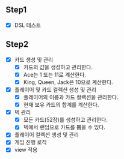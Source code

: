 ## Step1
- [x] DSL 테스트

## Step2
- [x] 카드 생성 및 관리
  - [x] 카드의 값을 생성하고 관리한다.
  - [x] Ace는 1 또는 11로 계산한다.
  - [x] King, Queen, Jack은 10으로 계산한다.
- [x] 플레이어 및 카드 컬렉션 생성 및 관리
  - [x] 플레이어의 이름과 카드 컬렉션을 관리한다.
  - [x] 현재 보유 카드의 합계를 계산한다.
- [x] 덱 관리
  - [x] 모든 카드(52장)를 생성하고 관리한다.
  - [x] 덱에서 랜덤으로 카드를 뽑을 수 있다.
- [x] 플레이어 컬렉션 생성 및 관리
- [x] 게임 진행 로직
- [x] view 적용
